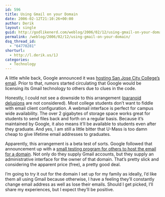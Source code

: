 ```yaml
---
id: 596
title: Using Gmail on your Domain
date: 2006-02-12T21:10:26+00:00
author: Derik
layout: single
guid: http://godlikenerd.com/weblog/2006/02/12/using-gmail-on-your-domain/
permalink: /weblog/2006/02/12/using-gmail-on-your-domain/
dsq_thread_id:
  - "64770281"
shorturl:
  - http://l.derik.us/1J
categories:
  - Technology
---
```

A little while back, Google announced it was [hosting San Jose City College&#8217;s email](http://googleblog.blogspot.com/2006/02/big-mail-on-campus.html). Prior to that, rumors started circulating that Google would be licensing its Gmail technology to others due to clues in the code.

Honestly, I could not see a downside to this arrangement ([paranoid delusions](http://www.gmail-is-too-creepy.com/) are not considered). Most college students don&#8217;t want to fiddle with email client configuration. A webmail interface is perfect for campus wide availability. The over 2 gigabytes of storage space works great for students to send files back and forth on a regular basis. Because it&#8217;s maintained by Google, it also means it&#8217;ll be available to students even after they graduate. And yes, I am still a little bitter that U-Mass is too damn cheap to give lifetime email addresses to graduates.

Apparently, this arrangement is a beta test of sorts. Google followed that announcement up with a [small testing program for others to host the email for a domain](https://www.google.com/hosted/Home). Not only do they supply Gmail accounts, but they supply an administrative interface for the owner of that domain. That&#8217;s pretty slick and considering the apparent price (free), a pretty good deal.

I&#8217;m going to try it out for the domain I set up for my family as ideally, I&#8217;d like them all using Gmail because otherwise, I have a feeling they&#8217;ll constantly change email address as well as lose their emails. Should I get picked, I&#8217;ll share my experiences, but I expect they&#8217;ll be positive.